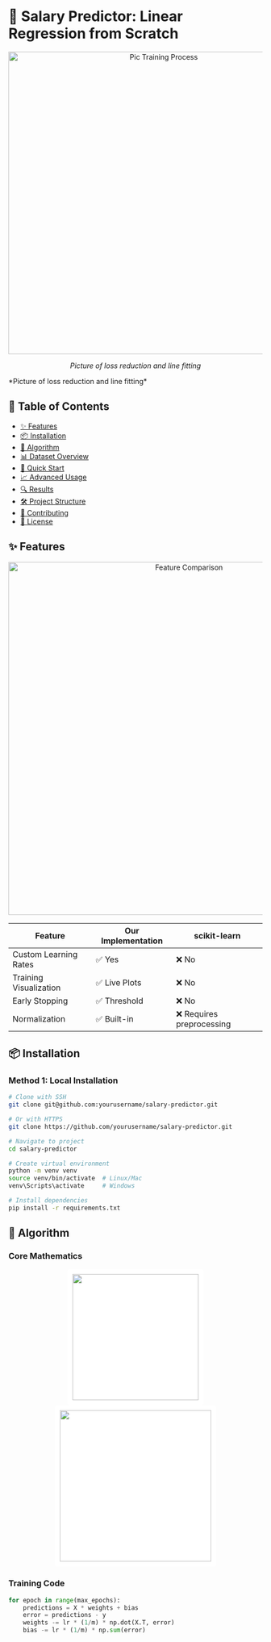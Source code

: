  # 🚀 Salary Predictor: Linear Regression from Scratch

<div align="center">
  <img src="[(https://github.com/Aditgm/salary_predictor/blob/main/assets/regressionpic.png)](assets/regressionpic.png)" width="600" alt="Pic Training Process">
  <p><em>Picture of loss reduction and line fitting</em></p>
</div>
*Picture of loss reduction and line fitting*

## 📌 Table of Contents
- [✨ Features](#-features)
- [📦 Installation](#-installation)
- [🧠 Algorithm](#-algorithm)
- [📊 Dataset Overview](#-dataset-overview)
- [🚀 Quick Start](#-quick-start)
- [📈 Advanced Usage](#-advanced-usage)
- [🔍 Results](#-results)
- [🛠️ Project Structure](#️-project-structure)
- [🤝 Contributing](#-contributing)
- [📜 License](#-license)

## ✨ Features

<div align="center">
  <img src="https://github.com/yourusername/salary-predictor/raw/main/assets/feature_comparison.png" width="700" alt="Feature Comparison">
</div>

| Feature                | Our Implementation | scikit-learn |
|------------------------|-------------------|-------------|
| Custom Learning Rates  | ✅ Yes            | ❌ No        |
| Training Visualization | ✅ Live Plots     | ❌ No        |
| Early Stopping         | ✅ Threshold      | ❌ No        |
| Normalization          | ✅ Built-in       | ❌ Requires preprocessing |

## 📦 Installation

### Method 1: Local Installation
```bash
# Clone with SSH
git clone git@github.com:yourusername/salary-predictor.git

# Or with HTTPS
git clone https://github.com/yourusername/salary-predictor.git

# Navigate to project
cd salary-predictor

# Create virtual environment
python -m venv venv
source venv/bin/activate  # Linux/Mac
venv\Scripts\activate     # Windows

# Install dependencies
pip install -r requirements.txt
```
## 🧠 Algorithm

### Core Mathematics
<div align="center">
  <img src="https://latex.codecogs.com/svg.latex?\bg_white&space;J(w,b)=\frac{1}{2m}\sum_{i=1}^m(y_i-(wx_i+b))^2" width="250" style="background:white;padding:10px;border-radius:5px;">
  <img src="https://latex.codecogs.com/svg.latex?\bg_white&space;\frac{\partial%20J}{\partial%20w}=\frac{1}{m}\sum_{i=1}^m(y_i-(wx_i+b))\cdot%20x_i" width="300" style="background:white;padding:10px;border-radius:5px;">
</div>

### Training Code
```python
for epoch in range(max_epochs):
    predictions = X * weights + bias
    error = predictions - y
    weights -= lr * (1/m) * np.dot(X.T, error)
    bias -= lr * (1/m) * np.sum(error)
```
